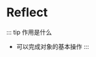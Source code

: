 <!--
 * @Author: hali 13656691830@163.com
 * @Date: 2025-05-25 19:05:09
 * @LastEditors: hali 13656691830@163.com
 * @LastEditTime: 2025-05-25 19:05:51
 * @FilePath: \docs\src\js\reflect.md
 * @Description: 这是默认设置,请设置`customMade`, 打开koroFileHeader查看配置 进行设置: https://github.com/OBKoro1/koro1FileHeader/wiki/%E9%85%8D%E7%BD%AE
-->
# Reflect
::: tip 作用是什么
- 可以完成对象的基本操作
:::